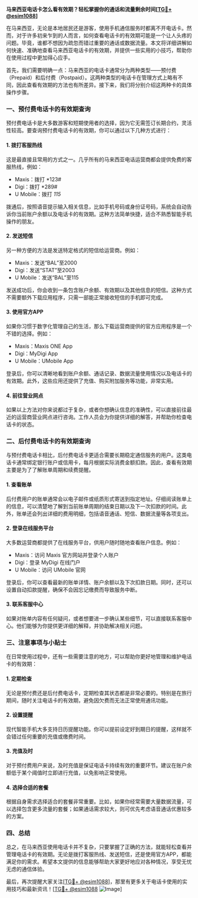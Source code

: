 **马来西亚电话卡怎么看有效期？轻松掌握你的通话和流量剩余时间[[TG💪+ @esim1088](https://t.me/s/esim1088)]**

在马来西亚，无论是本地居民还是游客，使用手机通信服务时都离不开电话卡。然而，对于许多初来乍到的人而言，如何查看电话卡的有效期可能是一个让人头疼的问题。毕竟，谁都不想因为疏忽而错过重要的通话或数据流量。本文将详细讲解如何快速、准确地查看马来西亚电话卡的有效期，并提供一些实用的小技巧，帮助你在使用过程中更加得心应手。

首先，我们需要明确一点：马来西亚的电话卡通常分为两种类型——预付费（Prepaid）和后付费（Postpaid）。这两种类型的电话卡在管理方式上略有不同，因此查看有效期的方法也有所差异。接下来，我们将分别介绍这两种卡的具体操作步骤。

### **一、预付费电话卡的有效期查询**

预付费电话卡是大多数游客和短期使用者的选择，因为它无需签订长期合约，灵活性较高。要查询预付费电话卡的有效期，你可以通过以下几种方式进行：

#### **1. 拨打客服热线**
这是最直接且常用的方式之一。几乎所有的马来西亚电话运营商都会提供免费的客服热线，例如：
- Maxis：拨打 *123#
- Digi：拨打 *289#
- U Mobile：拨打 *115*

拨通后，按照语音提示输入相关信息，比如手机号码或身份证号码，系统会自动告诉你当前账户余额以及电话卡的有效期。这种方法简单快捷，适合不熟悉智能手机操作的朋友。

#### **2. 发送短信**
另一种方便的方法是发送特定格式的短信给运营商。例如：
- Maxis：发送“BAL”至2000
- Digi：发送“STAT”至2003
- U Mobile：发送“BAL”至115

发送成功后，你会收到一条包含账户余额、有效期以及其他信息的短信。这种方式不需要额外下载应用程序，只需一部能正常接收短信的手机即可完成。

#### **3. 使用官方APP**
如果你习惯于数字化管理自己的生活，那么下载运营商提供的官方应用程序是一个不错的选择。例如：
- Maxis：Maxis ONE App
- Digi：MyDigi App
- U Mobile：UMobile App

登录后，你可以清晰地看到账户余额、通话记录、数据流量使用情况以及电话卡的有效期。此外，这些应用还提供了充值、购买附加服务等功能，非常实用。

#### **4. 前往营业网点**
如果以上方法对你来说都过于复杂，或者你想确认信息的准确性，可以直接前往最近的运营商营业网点进行咨询。工作人员会为你提供详细的解答，并帮助你检查电话卡的状态。

### **二、后付费电话卡的有效期查询**

与预付费电话卡相比，后付费电话卡更适合需要长期稳定通信服务的用户。这类电话卡通常绑定银行账户或信用卡，每月根据实际消费金额扣款。因此，查看有效期主要是为了了解账单周期和续费提醒。

#### **1. 查看账单**
后付费用户的账单通常会以电子邮件或纸质形式寄送到指定地址。仔细阅读账单上的信息，可以清楚地了解到当前账单周期的结束日期以及下一次扣款的时间。此外，账单还会列出详细的费用明细，包括语音通话、短信、数据流量等各项支出。

#### **2. 登录在线服务平台**
大多数运营商都提供了在线服务平台，供用户随时随地查看账户信息。例如：
- Maxis：访问 Maxis 官方网站并登录个人账户
- Digi：登录 MyDigi 在线门户
- U Mobile：访问 UMobile 官网

登录后，你可以查看最新的账单详情、账户余额以及下次扣款日期。同时，还可以设置自动扣款提醒，确保不会因忘记缴费而导致服务中断。

#### **3. 联系客服中心**
如果对账单内容有任何疑问，或者想要进一步确认某些细节，可以直接联系客服中心。他们能够为你提供更详细的解释，并协助解决相关问题。

### **三、注意事项与小贴士**

在日常使用过程中，还有一些需要注意的地方，可以帮助你更好地管理和维护电话卡的有效期：

#### **1. 定期检查**
无论是预付费还是后付费电话卡，定期检查其状态都是非常必要的。特别是在旅行期间，随时关注电话卡的有效期，避免因欠费而无法正常使用通讯功能。

#### **2. 设置提醒**
现代智能手机大多支持日历提醒功能。你可以提前设定好到期日的提醒，这样就不会错过任何重要的充值或缴费时间。

#### **3. 充值及时**
对于预付费用户来说，及时充值是保证电话卡持续有效的重要环节。建议在账户余额低于某个阈值时立即进行充值，以免影响正常使用。

#### **4. 选择合适的套餐**
根据自身需求选择适合的套餐非常重要。比如，如果你经常需要大量数据流量，可以选择包含更多流量的套餐；如果通话需求较大，则可优先考虑语音通话优惠较多的方案。

### **四、总结**

总之，在马来西亚使用电话卡并不复杂，只要掌握了正确的方法，就能轻松查看并管理电话卡的有效期。无论是拨打客服热线、发送短信，还是使用官方APP，都能满足你的需求。希望本文提供的信息能够帮助大家更好地应对各种情况，享受无忧无虑的通信体验。

最后，再次提醒大家关注[[TG💪+ @esim1088](https://t.me/s/esim1088)]，那里有更多关于电话卡使用的实用技巧和最新资讯！[[TG💪+ @esim1088](https://t.me/s/esim1088) ![Image](https://i.postimg.cc/4NQfJmqS/Snipaste-2025-05-13-00-14-12.png)]
